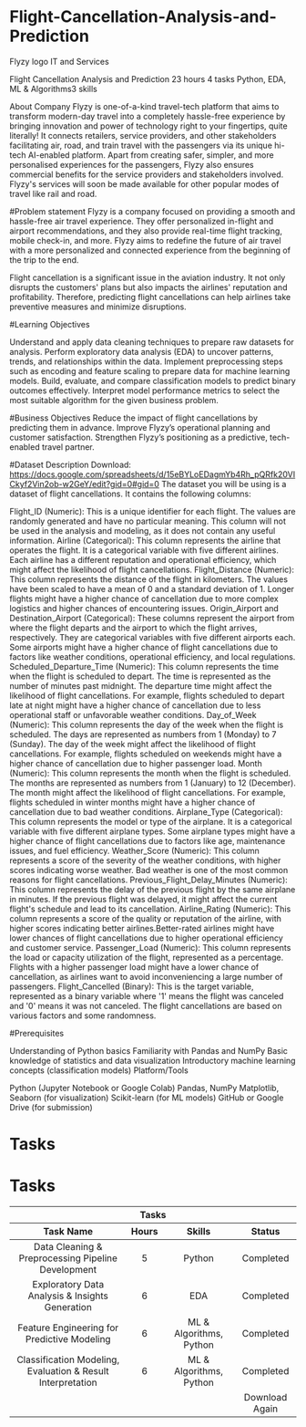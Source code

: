 # Flight-Cancellation-Analysis-and-Prediction

Flyzy logo
IT and Services

Flight Cancellation Analysis and Prediction
23 hours
4 tasks
Python, EDA, ML & Algorithms3 skills

About Company
Flyzy is one-of-a-kind travel-tech platform that aims to transform modern-day travel into a completely hassle-free experience by bringing innovation and power of technology right to your fingertips, quite literally! It connects retailers, service providers, and other stakeholders facilitating air, road, and train travel with the passengers via its unique hi-tech AI-enabled platform.
Apart from creating safer, simpler, and more personalised experiences for the passengers, Flyzy also ensures commercial benefits for the service providers and stakeholders involved. Flyzy's services will soon be made available for other popular modes of travel like rail and road.

#Problem statement
Flyzy is a company focused on providing a smooth and hassle-free air travel experience. They offer personalized in-flight and airport recommendations, and they also provide real-time flight tracking, mobile check-in, and more. Flyzy aims to redefine the future of air travel with a more personalized and connected experience from the beginning of the trip to the end. 

Flight cancellation is a significant issue in the aviation industry. It not only disrupts the customers' plans but also impacts the airlines' reputation and profitability. Therefore, predicting flight cancellations can help airlines take preventive measures and minimize disruptions.

#Learning Objectives

Understand and apply data cleaning techniques to prepare raw datasets for analysis.
Perform exploratory data analysis (EDA) to uncover patterns, trends, and relationships within the data.
Implement preprocessing steps such as encoding and feature scaling to prepare data for machine learning models.
Build, evaluate, and compare classification models to predict binary outcomes effectively.
Interpret model performance metrics to select the most suitable algorithm for the given business problem.

#Business Objectives
Reduce the impact of flight cancellations by predicting them in advance.
Improve Flyzy’s operational planning and customer satisfaction.
Strengthen Flyzy’s positioning as a predictive, tech-enabled travel partner.

#Dataset Description
Download: https://docs.google.com/spreadsheets/d/15eBYLoEDagmYb4Rh_pQRfk20VICkyf2Vin2ob-w2GeY/edit?gid=0#gid=0
The dataset you will be using is a dataset of flight cancellations. It contains the following columns:

Flight_ID (Numeric): This is a unique identifier for each flight. The values are randomly generated and have no particular meaning. This column will not be used in the analysis and modeling, as it does not contain any useful information.
Airline (Categorical): This column represents the airline that operates the flight. It is a categorical variable with five different airlines. Each airline has a different reputation and operational efficiency, which might affect the likelihood of flight cancellations.
Flight_Distance (Numeric): This column represents the distance of the flight in kilometers. The values have been scaled to have a mean of 0 and a standard deviation of 1. Longer flights might have a higher chance of cancellation due to more complex logistics and higher chances of encountering issues.
Origin_Airport and Destination_Airport (Categorical): These columns represent the airport from where the flight departs and the airport to which the flight arrives, respectively. They are categorical variables with five different airports each. Some airports might have a higher chance of flight cancellations due to factors like weather conditions, operational efficiency, and local regulations.
Scheduled_Departure_Time (Numeric): This column represents the time when the flight is scheduled to depart. The time is represented as the number of minutes past midnight. The departure time might affect the likelihood of flight cancellations. For example, flights scheduled to depart late at night might have a higher chance of cancellation due to less operational staff or unfavorable weather conditions.
Day_of_Week (Numeric): This column represents the day of the week when the flight is scheduled. The days are represented as numbers from 1 (Monday) to 7 (Sunday). The day of the week might affect the likelihood of flight cancellations. For example, flights scheduled on weekends might have a higher chance of cancellation due to higher passenger load.
Month (Numeric): This column represents the month when the flight is scheduled. The months are represented as numbers from 1 (January) to 12 (December). The month might affect the likelihood of flight cancellations. For example, flights scheduled in winter months might have a higher chance of cancellation due to bad weather conditions.
Airplane_Type (Categorical): This column represents the model or type of the airplane. It is a categorical variable with five different airplane types. Some airplane types might have a higher chance of flight cancellations due to factors like age, maintenance issues, and fuel efficiency.
Weather_Score (Numeric): This column represents a score of the severity of the weather conditions, with higher scores indicating worse weather. Bad weather is one of the most common reasons for flight cancellations.
Previous_Flight_Delay_Minutes (Numeric): This column represents the delay of the previous flight by the same airplane in minutes. If the previous flight was delayed, it might affect the current flight's schedule and lead to its cancellation.
Airline_Rating (Numeric): This column represents a score of the quality or reputation of the airline, with higher scores indicating better airlines.Better-rated airlines might have lower chances of flight cancellations due to higher operational efficiency and customer service.
Passenger_Load (Numeric): This column represents the load or capacity utilization of the flight, represented as a percentage. Flights with a higher passenger load might have a lower chance of cancellation, as airlines want to avoid inconveniencing a large number of passengers.
Flight_Cancelled (Binary): This is the target variable, represented as a binary variable where '1' means the flight was canceled and '0' means it was not canceled. The flight cancellations are based on various factors and some randomness.


#Prerequisites

Understanding of Python basics
Familiarity with Pandas and NumPy
Basic knowledge of statistics and data visualization
Introductory machine learning concepts (classification models)
Platform/Tools

Python (Jupyter Notebook or Google Colab) Pandas, NumPy Matplotlib, Seaborn (for visualization) Scikit-learn (for ML models) GitHub or Google Drive (for submission)

# Tasks



<h1>Tasks</h1>

<table>
  <thead>
    <tr>
      <th colspan="4" style="text-align:center;">Tasks</th>
    </tr>
    <tr>
      <th style="text-align:center;">Task Name</th>
      <th style="text-align:center;">Hours</th>
      <th style="text-align:center;">Skills</th>
      <th style="text-align:center;">Status</th>
    </tr>
  </thead>
  <tbody>
    <tr>
      <td style="text-align:center;">Data Cleaning & Preprocessing Pipeline Development</td>
      <td style="text-align:center;">5</td>
      <td style="text-align:center;">Python</td>
      <td style="text-align:center;">Completed</td>
    </tr>
    <tr>
      <td style="text-align:center;">Exploratory Data Analysis & Insights Generation</td>
      <td style="text-align:center;">6</td>
      <td style="text-align:center;">EDA</td>
      <td style="text-align:center;">Completed</td>
    </tr>
    <tr>
      <td style="text-align:center;">Feature Engineering for Predictive Modeling</td>
      <td style="text-align:center;">6</td>
      <td style="text-align:center;">ML & Algorithms, Python</td>
      <td style="text-align:center;">Completed</td>
    </tr>
    <tr>
      <td style="text-align:center;">Classification Modeling, Evaluation & Result Interpretation</td>
      <td style="text-align:center;">6</td>
      <td style="text-align:center;">ML & Algorithms, Python</td>
      <td style="text-align:center;">Completed</td>
    </tr>
    <tr>
      <td colspan="3" style="text-align:center;"></td>
      <td style="text-align:center;">Download Again</td>
    </tr>
  </tbody>
</table>
